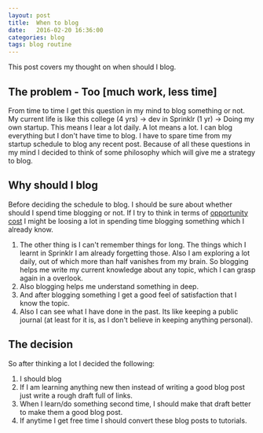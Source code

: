 ```yaml
---
layout: post
title:  When to blog
date:   2016-02-20 16:36:00
categories: blog
tags: blog routine
---
```


This post covers my thought on when should I blog.

## The problem - Too [much work, less time]

From time to time I get this question in my mind to blog something or not. My current life is like this college (4 yrs) -> dev in Sprinklr (1 yr) -> Doing my own startup. This means I lear a lot daily. A lot means a lot. I can blog everything but I don't have time to blog. I have to spare time from my startup schedule to blog any recent post. Because of all these questions in my mind I decided to think of some philosophy which will give me a strategy to blog.
 
## Why should I blog

Before deciding the schedule to blog. I should be sure about whether should I spend time blogging or not. If I try to think in terms of [opportunity cost](https://www.google.co.in/search?q=opportunity+cost) I might be loosing a lot in spending time blogging something which I already know.


1. The other thing is I can't remember things for long. The things which I learnt in Sprinklr I am already forgetting those. Also I am exploring a lot daily, out of which more than half vanishes from my brain. So blogging helps me write my current knowledge about any topic, which I can grasp again in a overlook.
2. Also blogging helps me understand something in deep.
3. And after blogging something I get a good feel of satisfaction that I know the topic.
4. Also I can see what I have done in the past. Its like keeping a public journal (at least for it is, as I don't believe in keeping anything personal).

## The decision

So after thinking a lot I decided the following:

1. I should blog
2. If I am learning anything new then instead of writing a good blog post just write a rough draft full of links.
3. When I learn/do something second time, I should make that draft better to make them a good blog post.
4. If anytime I get free time I should convert these blog posts to tutorials.